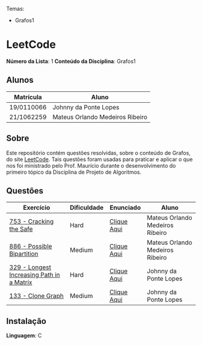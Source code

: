 Temas:
 - Grafos1

# LeetCode

**Número da Lista**: 1
**Conteúdo da Disciplina**: Grafos1

## Alunos
|Matrícula | Aluno |
| -- | -- |
| 19/0110066  | Johnny da Ponte Lopes |
| 21/1062259 |  Mateus Orlando Medeiros Ribeiro |

## Sobre 
Este repositório contém questões resolvidas, sobre o conteúdo de Grafos, do site [LeetCode](https://leetcode.com). Tais questões foram usadas para praticar e aplicar o que nos foi ministrado pelo Prof. Maurício durante o desenvolvimento do primeiro tópico da Disciplina de Projeto de Algoritmos. 

## Questões
| Exercício | Dificuldade | Enunciado | Aluno |
| -- | -- | -- | -- |
| [753 - Cracking the Safe](https://github.com/projeto-de-algoritmos-2024/Grafos1-LeetCode/blob/master/questao1/README.md) | Hard | [Clique Aqui](https://leetcode.com/problems/cracking-the-safe/description/) | Mateus Orlando Medeiros Ribeiro |
| [886 - Possible Bipartition](https://github.com/projeto-de-algoritmos-2024/Grafos1-LeetCode/blob/master/questao3/README.md) | Medium | [Clique Aqui](https://leetcode.com/problems/possible-bipartition) | Mateus Orlando Medeiros Ribeiro |
| [329 - Longest Increasing Path in a Matrix](https://github.com/projeto-de-algoritmos-2024/Grafos1-LeetCode/blob/master/questao2/README.md) | Hard | [Clique Aqui](https://leetcode.com/problems/longest-increasing-path-in-a-matrix/description/) | Johnny da Ponte Lopes |
| [133 - Clone Graph](https://github.com/projeto-de-algoritmos-2024/Grafos1-LeetCode/blob/master/questao4/README.md) | Medium | [Clique Aqui](https://leetcode.com/problems/clone-graph) | Johnny da Ponte Lopes |


## Instalação 
**Linguagem**: C



